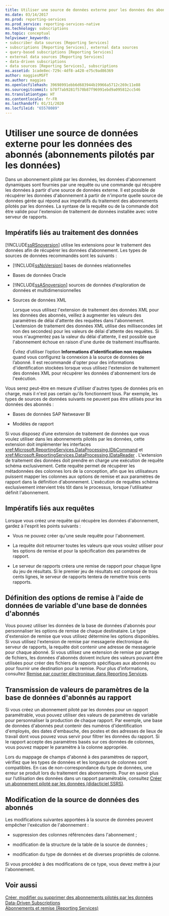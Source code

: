 ```yaml
---
title: Utiliser une source de données externe pour les données des abonnés (abonnements pilotés par les données) | Microsoft Docs
ms.date: 03/14/2017
ms.prod: reporting-services
ms.prod_service: reporting-services-native
ms.technology: subscriptions
ms.topic: conceptual
helpviewer_keywords:
- subscriber data sources [Reporting Services]
- subscriptions [Reporting Services], external data sources
- query-based subscriptions [Reporting Services]
- external data sources [Reporting Services]
- data-driven subscriptions
- data sources [Reporting Services], subscriptions
ms.assetid: 1cade8ec-729c-4df8-a428-e75c9ad86369
author: maggiesMSFT
ms.author: maggies
ms.openlocfilehash: 39698991ebb6d683944b19966a5712c269c11e88
ms.sourcegitcommit: b78f7ab9281f570b87f96991ebd9a095812cc546
ms.translationtype: HT
ms.contentlocale: fr-FR
ms.lasthandoff: 01/31/2020
ms.locfileid: "65578089"
---
```

# <a name="use-an-external-data-source-for-subscriber-data-data-driven-subscription"></a>Utiliser une source de données externe pour les données des abonnés (abonnements pilotés par les données)
  Dans un abonnement piloté par les données, les données d'abonnement dynamiques sont fournies par une requête ou une commande qui récupère les données à partir d'une source de données externe. Il est possible de récupérer les données d'abonnement à partir de n'importe quelle source de données gérée qui répond aux impératifs du traitement des abonnements pilotés par les données. La syntaxe de la requête ou de la commande doit être valide pour l'extension de traitement de données installée avec votre serveur de rapports.  
  
## <a name="data-processing-requirements"></a>Impératifs liés au traitement des données  
 [!INCLUDE[ssRSnoversion](../../includes/ssrsnoversion-md.md)] utilise les extensions pour le traitement des données afin de récupérer les données d’abonnement. Les types de sources de données recommandés sont les suivants :  
  
-   [!INCLUDE[ssNoVersion](../../includes/ssnoversion-md.md)] bases de données relationnelles  
  
-   Bases de données Oracle  
  
-   [!INCLUDE[ssASnoversion](../../includes/ssasnoversion-md.md)] sources de données d’exploration de données et multidimensionnelles  
  
-   Sources de données XML  
  
     Lorsque vous utilisez l'extension de traitement des données XML pour les données des abonnés, veillez à augmenter les valeurs des paramètres de délai d'attente des requêtes dans l'abonnement. L'extension de traitement des données XML utilise des millisecondes (et non des secondes) pour les valeurs de délai d'attente des requêtes. Si vous n'augmentez pas la valeur du délai d'attente, il est possible que l'abonnement échoue en raison d'une durée de traitement insuffisante.  
  
     Évitez d’utiliser l’option **Informations d’identification non requises** quand vous configurez la connexion à la source de données de l’abonné. Il est recommandé d'opter pour des informations d'identification stockées lorsque vous utilisez l'extension de traitement des données XML pour récupérer les données d'abonnement lors de l'exécution.  
  
 Vous serez peut-être en mesure d'utiliser d'autres types de données pris en charge, mais il n'est pas certain qu'ils fonctionnent tous. Par exemple, les types de sources de données suivants ne peuvent pas être utilisés pour les données des abonnés :  
  
-   Bases de données SAP Netweaver BI  
  
-   Modèles de rapport  
  
 Si vous disposez d’une extension de traitement de données que vous voulez utiliser dans les abonnements pilotés par les données, cette extension doit implémenter les interfaces <xref:Microsoft.ReportingServices.DataProcessing.IDbCommand> et <xref:Microsoft.ReportingServices.DataProcessing.IDataReader> . L'extension de traitement des données doit prendre en charge une exécution de requête schéma exclusivement. Cette requête permet de récupérer les métadonnées des colonnes lors de la conception, afin que les utilisateurs puissent mapper les colonnes aux options de remise et aux paramètres de rapport dans la définition d'abonnement. L'exécution de requêtes schéma exclusivement intervient très tôt dans le processus, lorsque l'utilisateur définit l'abonnement.  
  
## <a name="query-requirements"></a>Impératifs liés aux requêtes  
 Lorsque vous créez une requête qui récupère les données d'abonnement, gardez à l'esprit les points suivants :  
  
-   Vous ne pouvez créer qu'une seule requête pour l'abonnement.  
  
-   La requête doit retourner toutes les valeurs que vous voulez utiliser pour les options de remise et pour la spécification des paramètres de rapport.  
  
-   Le serveur de rapports créera une remise de rapport pour chaque ligne du jeu de résultats. Si le premier jeu de résultats est composé de trois cents lignes, le serveur de rapports tentera de remettre trois cents rapports.  
  
## <a name="setting-delivery-options-using-variable-data-from-a-subscriber-database"></a>Définition des options de remise à l'aide de données de variable d'une base de données d'abonnés  
 Vous pouvez utiliser les données de la base de données d'abonnés pour personnaliser les options de remise de chaque destinataire. Le type d'extension de remise que vous utilisez détermine les options disponibles. Si vous utilisez l'extension de remise par messagerie électronique du serveur de rapports, la requête doit contenir une adresse de messagerie pour chaque abonné. Si vous utilisez une extension de remise par partage de fichiers, les données d'abonnés doivent inclure des valeurs pouvant être utilisées pour créer des fichiers de rapports spécifiques aux abonnés ou pour fournir une destination pour la remise. Pour plus d’informations, consultez [Remise par courrier électronique dans Reporting Services](../../reporting-services/subscriptions/e-mail-delivery-in-reporting-services.md).  
  
## <a name="passing-parameter-values-from-the-subscriber-database-to-the-report"></a>Transmission de valeurs de paramètres de la base de données d'abonnés au rapport  
 Si vous créez un abonnement piloté par les données pour un rapport paramétrable, vous pouvez utiliser des valeurs de paramètres de variable pour personnaliser la production de chaque rapport. Par exemple, une base de données d'abonnés peut contenir des numéros d'identification d'employés, des dates d'embauche, des postes et des adresses de lieux de travail dont vous pouvez vous servir pour filtrer les données du rapport. Si le rapport accepte des paramètres basés sur ces données de colonnes, vous pouvez mapper le paramètre à la colonne appropriée.  
  
 Lors du mappage de champs d'abonné à des paramètres de rapport, vérifiez que les types de données et les longueurs de colonnes sont compatibles. En cas de non-correspondance du type de données, une erreur se produit lors du traitement des abonnements. Pour en savoir plus sur l’utilisation des données dans un rapport paramétrable, consultez [Créer un abonnement piloté par les données &#40;didacticiel SSRS&#41;](../../reporting-services/create-a-data-driven-subscription-ssrs-tutorial.md).  
  
## <a name="modifying-the-subscriber-data-source"></a>Modification de la source de données des abonnés  
 Les modifications suivantes apportées à la source de données peuvent empêcher l'exécution de l'abonnement :  
  
-   suppression des colonnes référencées dans l'abonnement ;  
  
-   modification de la structure de la table de la source de données ;  
  
-   modification du type de données et de diverses propriétés de colonne.  
  
 Si vous procédez à des modifications de ce type, vous devez mettre à jour l'abonnement.  
  
## <a name="see-also"></a>Voir aussi  
 [Créer, modifier ou supprimer des abonnements pilotés par les données](../../reporting-services/subscriptions/create-modify-and-delete-data-driven-subscriptions.md)   
 [Data-Driven Subscriptions](../../reporting-services/subscriptions/data-driven-subscriptions.md)   
 [Abonnements et remise &#40;Reporting Services&#41;](../../reporting-services/subscriptions/subscriptions-and-delivery-reporting-services.md)  
  
  
